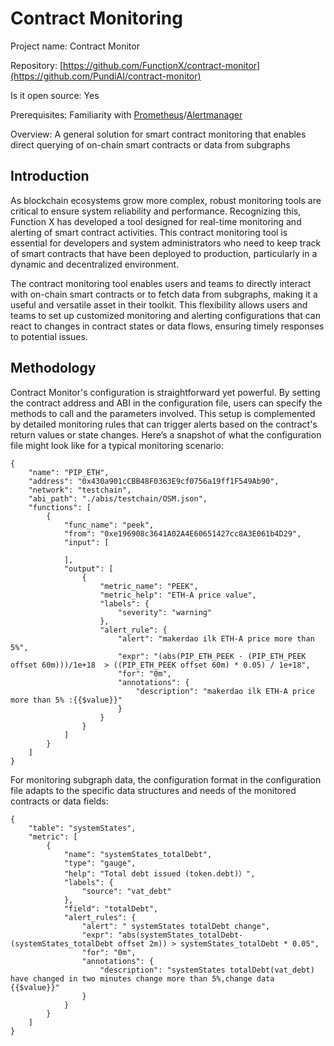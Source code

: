 # Contract Monitoring

Project name: Contract Monitor

Repository: [https://github.com/FunctionX/contract-monitor](https://github.com/PundiAI/contract-monitor)

Is it open source: Yes

Prerequisites: Familiarity with [Prometheus](https://prometheus.io/)/[Alertmanager](https://prometheus.io/docs/alerting/latest/alertmanager/#alertmanager)

Overview: A general solution for smart contract monitoring that enables direct querying of on-chain smart contracts or data from subgraphs

## Introduction

As blockchain ecosystems grow more complex, robust monitoring tools are critical to ensure system reliability and performance. Recognizing this, Function X has developed a tool designed for real-time monitoring and alerting of smart contract activities. This contract monitoring tool is essential for developers and system administrators who need to keep track of smart contracts that have been deployed to production, particularly in a dynamic and decentralized environment.

The contract monitoring tool enables users and teams to directly interact with on-chain smart contracts or to fetch data from subgraphs, making it a useful and versatile asset in their toolkit. This flexibility allows users and teams to set up customized monitoring and alerting configurations that can react to changes in contract states or data flows, ensuring timely responses to potential issues.

## Methodology

Contract Monitor's configuration is straightforward yet powerful. By setting the contract address and ABI in the configuration file, users can specify the methods to call and the parameters involved. This setup is complemented by detailed monitoring rules that can trigger alerts based on the contract's return values or state changes. Here’s a snapshot of what the configuration file might look like for a typical monitoring scenario:

```
{
    "name": "PIP_ETH",
    "address": "0x430a901cCBB48F0363E9cf0756a19ff1F549Ab90",
    "network": "testchain",
    "abi_path": "./abis/testchain/OSM.json",
    "functions": [
        {
            "func_name": "peek",
            "from": "0xe196908c3641A02A4E60651427cc8A3E061b4D29",
            "input": [

            ],
            "output": [
                {
                    "metric_name": "PEEK",
                    "metric_help": "ETH-A price value",
                    "labels": {
                        "severity": "warning"
                    },
                    "alert_rule": {
                        "alert": "makerdao ilk ETH-A price more than 5%",
                        "expr": "(abs(PIP_ETH_PEEK - (PIP_ETH_PEEK offset 60m)))/1e+18  > ((PIP_ETH_PEEK offset 60m) * 0.05) / 1e+18",
                        "for": "0m",
                        "annotations": {
                            "description": "makerdao ilk ETH-A price more than 5% :{{$value}}"
                        }
                    }
                }
            ]
        }
    ]
}

```

For monitoring subgraph data, the configuration format in the configuration file adapts to the specific data structures and needs of the monitored contracts or data fields:

```
{
    "table": "systemStates",
    "metric": [
        {
            "name": "systemStates_totalDebt",
            "type": "gauge",
            "help": "Total debt issued (token.debt)）",
            "labels": {
                "source": "vat_debt"
            },
            "field": "totalDebt",
            "alert_rules": {
                "alert": " systemStates totalDebt change",
                "expr": "abs(systemStates_totalDebt-(systemStates_totalDebt offset 2m)) > systemStates_totalDebt * 0.05",
                "for": "0m",
                "annotations": {
                    "description": "systemStates totalDebt(vat_debt) have changed in two minutes change more than 5%,change data {{$value}}"
                }
            }
        }
    ]
}

```
